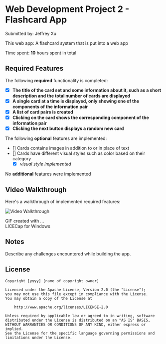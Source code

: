 # Web Development Project 2 - Flashcard App

Submitted by: Jeffrey Xu

This web app: A flashcard system that is put into a web app

Time spent: **10** hours spent in total

## Required Features

The following **required** functionality is completed:

- [x] **The title of the card set and some information about it, such as a short description and the total number of cards are displayed**
- [x] **A single card at a time is displayed, only showing one of the components of the information pair**
- [x] **A list of card pairs is created**
- [x] **Clicking on the card shows the corresponding component of the information pair**
- [x] **Clicking the next button displays a random new card**

The following **optional** features are implemented:

- [] Cards contains images in addition to or in place of text
- [] Cards have different visual styles such as color based on their category
  - [x] *visual style implemented*

No **additional** features were implemented

## Video Walkthrough

Here's a walkthrough of implemented required features:

<img src='https://imgur.com/a/49rajWg.gif' title='Video Walkthrough' width='' alt='Video Walkthrough' />

<!-- Replace this with whatever GIF tool you used! -->
GIF created with ...  
LICECap for Windows

## Notes

Describe any challenges encountered while building the app.

## License

    Copyright [yyyy] [name of copyright owner]

    Licensed under the Apache License, Version 2.0 (the "License");
    you may not use this file except in compliance with the License.
    You may obtain a copy of the License at

        http://www.apache.org/licenses/LICENSE-2.0

    Unless required by applicable law or agreed to in writing, software
    distributed under the License is distributed on an "AS IS" BASIS,
    WITHOUT WARRANTIES OR CONDITIONS OF ANY KIND, either express or implied.
    See the License for the specific language governing permissions and
    limitations under the License.